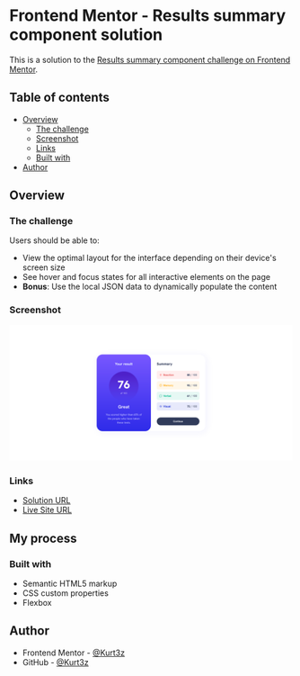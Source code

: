 # Frontend Mentor - Results summary component solution

This is a solution to the [Results summary component challenge on Frontend Mentor](https://www.frontendmentor.io/challenges/results-summary-component-CE_K6s0maV).

## Table of contents

- [Overview](#overview)
  - [The challenge](#the-challenge)
  - [Screenshot](#screenshot)
  - [Links](#links)
  - [Built with](#built-with)
- [Author](#author)

## Overview

### The challenge

Users should be able to:

- View the optimal layout for the interface depending on their device's screen size
- See hover and focus states for all interactive elements on the page
- **Bonus**: Use the local JSON data to dynamically populate the content

### Screenshot

![](./screenshot.jpg)

### Links

- [Solution URL](https://github.com/Kurt3z/resultsSummaryComponent)
- [Live Site URL](https://kurt3z.github.io/resultsSummaryComponent/)

## My process

### Built with

- Semantic HTML5 markup
- CSS custom properties
- Flexbox

## Author

- Frontend Mentor - [@Kurt3z](https://www.frontendmentor.io/profile/Kurt3z)
- GitHub - [@Kurt3z](https://github.com/Kurt3z)

